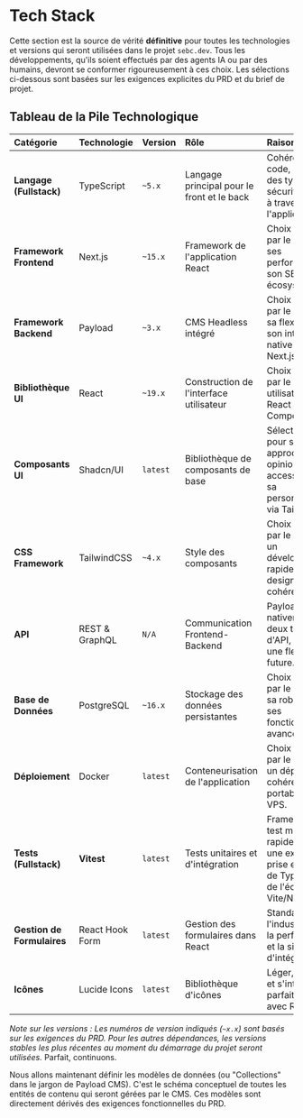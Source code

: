 # Tech Stack

Cette section est la source de vérité **définitive** pour toutes les technologies et versions qui seront utilisées dans le projet `sebc.dev`. Tous les développements, qu'ils soient effectués par des agents IA ou par des humains, devront se conformer rigoureusement à ces choix. Les sélections ci-dessous sont basées sur les exigences explicites du PRD et du brief de projet.

## Tableau de la Pile Technologique

| Catégorie                  | Technologie     | Version  | Rôle                                       | Raisonnement                                                                                                          |
| :------------------------- | :-------------- | :------- | :----------------------------------------- | :-------------------------------------------------------------------------------------------------------------------- |
| **Langage (Fullstack)**    | TypeScript      | `~5.x`   | Langage principal pour le front et le back | Cohérence du code, partage des types et sécurité accrue à travers toute l'application.                                |
| **Framework Frontend**     | Next.js         | `~15.x`  | Framework de l'application React           | Choix imposé par le PRD pour ses performances, son SEO et son écosystème.                                             |
| **Framework Backend**      | Payload         | `~3.x`   | CMS Headless intégré                       | Choix imposé par le PRD, pour sa flexibilité et son intégration native avec Next.js.                                  |
| **Bibliothèque UI**        | React           | `~19.x`  | Construction de l'interface utilisateur    | Choix imposé par le PRD ; utilisation des React Server Components.                                                    |
| **Composants UI**          | Shadcn/UI       | `latest` | Bibliothèque de composants de base         | Sélectionnée pour son approche non-opinionée, son accessibilité et sa personnalisation via Tailwind.                  |
| **CSS Framework**          | TailwindCSS     | `~4.x`   | Style des composants                       | Choix imposé par le PRD pour un développement rapide et un design system cohérent.                                    |
| **API**                    | REST & GraphQL  | `N/A`    | Communication Frontend-Backend             | Payload expose nativement les deux types d'API, offrant une flexibilité future.                                       |
| **Base de Données**        | PostgreSQL      | `~16.x`  | Stockage des données persistantes          | Choix imposé par le PRD pour sa robustesse et ses fonctionnalités avancées.                                           |
| **Déploiement**            | Docker          | `latest` | Conteneurisation de l'application          | Choix imposé par le PRD pour un déploiement cohérent et portable sur le VPS.                                          |
| **Tests (Fullstack)**      | **Vitest**      | `latest` | Tests unitaires et d'intégration           | Framework de test moderne, rapide, avec une excellente prise en charge de TypeScript et de l'écosystème Vite/Next.js. |
| **Gestion de Formulaires** | React Hook Form | `latest` | Gestion des formulaires dans React         | Standard de l'industrie pour la performance et la simplicité d'intégration.                                           |
| **Icônes**                 | Lucide Icons    | `latest` | Bibliothèque d'icônes                      | Léger, cohérent et s'intègre parfaitement avec React.                                                                 |

_Note sur les versions : Les numéros de version indiqués (`~x.x`) sont basés sur les exigences du PRD. Pour les autres dépendances, les versions stables les plus récentes au moment du démarrage du projet seront utilisées._
Parfait, continuons.

Nous allons maintenant définir les modèles de données (ou "Collections" dans le jargon de Payload CMS). C'est le schéma conceptuel de toutes les entités de contenu qui seront gérées par le CMS. Ces modèles sont directement dérivés des exigences fonctionnelles du PRD.
